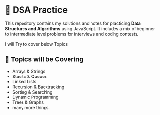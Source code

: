 # 🧠 DSA Practice

This repository contains my solutions and notes for practicing **Data Structures and Algorithms** using JavaScript. It includes a mix of beginner to intermediate level problems for interviews and coding contests.
<br><br>I will Try to cover below Topics

## 🚀 Topics will be Covering

- Arrays & Strings
- Stacks & Queues
- Linked Lists
- Recursion & Backtracking
- Sorting & Searching
- Dynamic Programming
- Trees & Graphs
- many more things.
